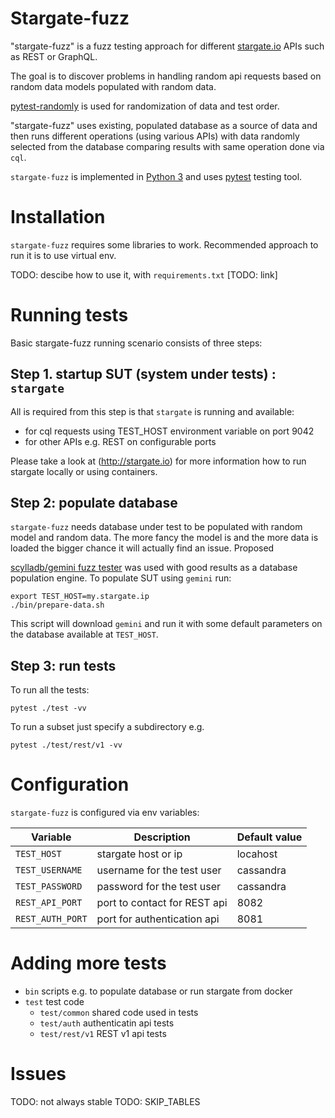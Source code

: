 # Stargate-fuzz

"stargate-fuzz" is a fuzz testing approach for different [stargate.io](http://stargate.io) APIs such as REST or GraphQL.

The goal is to discover problems in handling random api requests based on random data models populated with random data. 

[pytest-randomly](https://pypi.org/project/pytest-randomly/) is used for randomization of data and test order.

"stargate-fuzz" uses existing, populated database as a source of data 
and then runs different operations (using various APIs) 
with data randomly selected from the database 
comparing results with same operation done via `cql`. 
  
`stargate-fuzz` is implemented in [Python 3](https://www.python.org/) and uses [pytest](http://pytest.org) testing tool.  
  
# Installation

`stargate-fuzz`  requires some libraries to work.
Recommended approach to run it is to use virtual env.

TODO: descibe how to use it, with `requirements.txt` [TODO: link] 

# Running tests

Basic stargate-fuzz running scenario consists of three steps:

## Step 1. startup SUT (system under tests) : `stargate`

All is required from this step is that `stargate` is running and available:
- for cql requests using TEST_HOST environment variable on port 9042
- for other APIs e.g. REST on configurable ports 

Please take a look at (http://stargate.io) for more information how to run stargate locally or using containers.

## Step 2: populate database

`stargate-fuzz` needs database under test to be populated with random model and random data. The more fancy the model is and the more data is loaded the bigger chance it will actually find an issue.
Proposed 

[scylladb/gemini fuzz tester](https://github.com/scylladb/gemini) was used with good results as a database population engine. 
To populate SUT using `gemini` run:
```
export TEST_HOST=my.stargate.ip
./bin/prepare-data.sh
``` 
This script will download `gemini` and run it with some default parameters on the database available at `TEST_HOST`.

## Step 3: run tests

To run all the tests:
```
pytest ./test -vv
```
To run a subset just specify a subdirectory e.g.
```
pytest ./test/rest/v1 -vv
```

# Configuration

`stargate-fuzz` is configured via env variables:

| Variable | Description | Default value
|----------|-------------|--------
|`TEST_HOST`| stargate host or ip| locahost
|`TEST_USERNAME`|username for the test user|cassandra
|`TEST_PASSWORD`|password for the test user|cassandra
|`REST_API_PORT`|port to contact for REST api|8082
|`REST_AUTH_PORT`|port for authentication api|8081


# Adding more tests

- `bin` scripts e.g. to populate database or run stargate from docker
- `test` test code
  - `test/common` shared code used in tests 
  - `test/auth` authenticatin api tests
  - `test/rest/v1` REST v1 api tests
 
# Issues

TODO: not always stable
TODO: SKIP_TABLES

